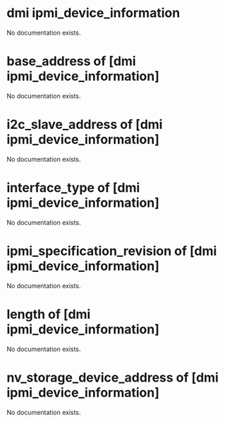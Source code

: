 # dmi ipmi_device_information

No documentation exists.

# base_address of [dmi ipmi_device_information]

No documentation exists.

# i2c_slave_address of [dmi ipmi_device_information]

No documentation exists.

# interface_type of [dmi ipmi_device_information]

No documentation exists.

# ipmi_specification_revision of [dmi ipmi_device_information]

No documentation exists.

# length of [dmi ipmi_device_information]

No documentation exists.

# nv_storage_device_address of [dmi ipmi_device_information]

No documentation exists.
